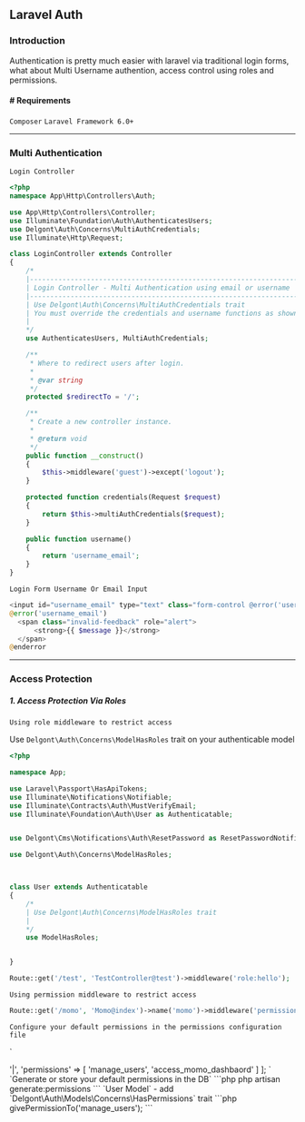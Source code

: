 
## Laravel Auth

### Introduction
Authentication is pretty much easier with laravel via traditional login forms, what about Multi Username authention, access control using roles and permissions.

#### # Requirements
`Composer` `Laravel Framework 6.0+`

---

### Multi Authentication

`Login Controller`

```php
<?php
namespace App\Http\Controllers\Auth;

use App\Http\Controllers\Controller;
use Illuminate\Foundation\Auth\AuthenticatesUsers;
use Delgont\Auth\Concerns\MultiAuthCredentials;
use Illuminate\Http\Request;

class LoginController extends Controller
{
    /*
    |--------------------------------------------------------------------------
    | Login Controller - Multi Authentication using email or username
    |--------------------------------------------------------------------------
    | Use Delgont\Auth\Concerns\MultiAuthCredentials trait
    | You must override the credentials and username functions as shown below
    |
    */
    use AuthenticatesUsers, MultiAuthCredentials;

    /**
     * Where to redirect users after login.
     *
     * @var string
     */
    protected $redirectTo = '/';

    /**
     * Create a new controller instance.
     *
     * @return void
     */
    public function __construct()
    {
        $this->middleware('guest')->except('logout');
    }

    protected function credentials(Request $request)
    {
        return $this->multiAuthCredentials($request);
    }

    public function username()
    {
        return 'username_email';
    }
}
```

`Login Form Username Or Email Input`

```php
<input id="username_email" type="text" class="form-control @error('username_email') is-invalid @enderror" name="username_email" value="{{ old('username_email') }}" required autocomplete="username_email" autofocus>
@error('username_email')
  <span class="invalid-feedback" role="alert">
      <strong>{{ $message }}</strong>
  </span>
@enderror
```

---

### Access Protection

##### 1. Access Protection Via Roles


`Using role middleware to restrict access`

Use `Delgont\Auth\Concerns\ModelHasRoles` trait on your authenticable model

```php
<?php

namespace App;

use Laravel\Passport\HasApiTokens;
use Illuminate\Notifications\Notifiable;
use Illuminate\Contracts\Auth\MustVerifyEmail;
use Illuminate\Foundation\Auth\User as Authenticatable;


use Delgont\Cms\Notifications\Auth\ResetPassword as ResetPasswordNotification;

use Delgont\Auth\Concerns\ModelHasRoles;



class User extends Authenticatable
{
    /*
    | Use Delgont\Auth\Concerns\ModelHasRoles trait
    |
    */
    use ModelHasRoles;


}

```

```php
Route::get('/test', 'TestController@test')->middleware('role:hello');
```


`Using permission middleware to restrict access`

```php
Route::get('/momo', 'Momo@index')->name('momo')->middleware('permission:access_momo_dashboard');
```

`Configure your default permissions in the permissions configuration file`

`
<?php

return [
    'delimiter' => '|',

    'permissions' => [
      'manage_users',
      'access_momo_dashbaord'
    ]
];
`

`Generate or store your default permissions in the DB`
```php
php artisan generate:permissions
```

`User Model` - add `Delgont\Auth\Models\Concerns\HasPermissions` trait
```php
<?php
namespace App;

use Illuminate\Foundation\Auth\User as Authenticatable;
use Delgont\Auth\Models\Concerns\HasPermissions;

class User extends Authenticatable
{
    use HasPermissions;
}
```
`Giving permission to user`

```php
// Adding permissions to a user
$user->givePermissionTo('manage_users');
```